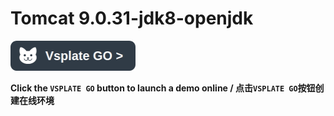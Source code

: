 # Tomcat 9.0.31-jdk8-openjdk

<a href="https://www.vsplate.com/?docker-compose=https://github.com/vsplate/dcenvs/tomcat/9.0.31-jdk8-openjdk"><img alt="VSPLATE GO" src="https://raw.githubusercontent.com/vsplate/images/master/vsgo_btn.png" width="200px"></a>

**Click the `VSPLATE GO` button to launch a demo online / 点击`VSPLATE GO`按钮创建在线环境**